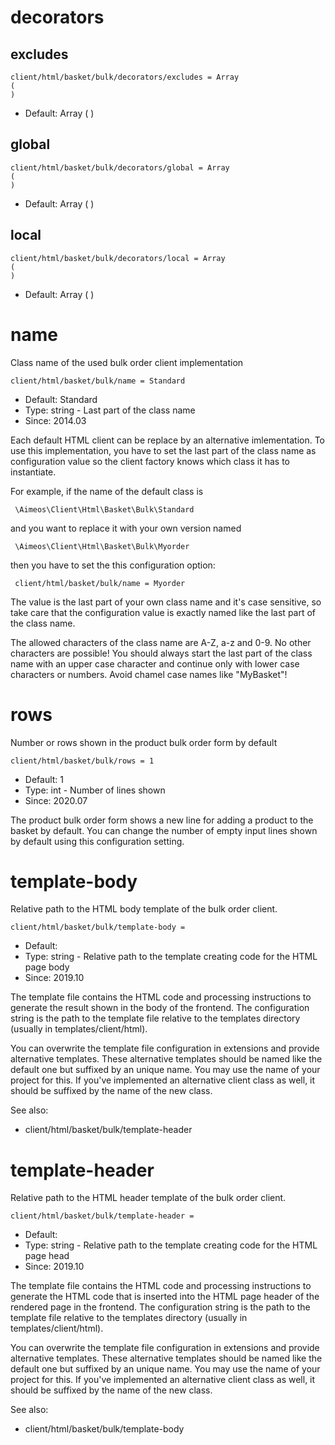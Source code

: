 
# decorators
## excludes

```
client/html/basket/bulk/decorators/excludes = Array
(
)
```

* Default: Array
(
)



## global

```
client/html/basket/bulk/decorators/global = Array
(
)
```

* Default: Array
(
)



## local

```
client/html/basket/bulk/decorators/local = Array
(
)
```

* Default: Array
(
)



# name

Class name of the used bulk order client implementation

```
client/html/basket/bulk/name = Standard
```

* Default: Standard
* Type: string - Last part of the class name
* Since: 2014.03

Each default HTML client can be replace by an alternative imlementation.
To use this implementation, you have to set the last part of the class
name as configuration value so the client factory knows which class it
has to instantiate.

For example, if the name of the default class is

```
 \Aimeos\Client\Html\Basket\Bulk\Standard
```

and you want to replace it with your own version named

```
 \Aimeos\Client\Html\Basket\Bulk\Myorder
```

then you have to set the this configuration option:

```
 client/html/basket/bulk/name = Myorder
```

The value is the last part of your own class name and it's case sensitive,
so take care that the configuration value is exactly named like the last
part of the class name.

The allowed characters of the class name are A-Z, a-z and 0-9. No other
characters are possible! You should always start the last part of the class
name with an upper case character and continue only with lower case characters
or numbers. Avoid chamel case names like "MyBasket"!


# rows

Number or rows shown in the product bulk order form by default

```
client/html/basket/bulk/rows = 1
```

* Default: 1
* Type: int - Number of lines shown
* Since: 2020.07

The product bulk order form shows a new line for adding a product to the basket
by default. You can change the number of empty input lines shown by default
using this configuration setting.


# template-body

Relative path to the HTML body template of the bulk order client.

```
client/html/basket/bulk/template-body =
```

* Default:
* Type: string - Relative path to the template creating code for the HTML page body
* Since: 2019.10

The template file contains the HTML code and processing instructions
to generate the result shown in the body of the frontend. The
configuration string is the path to the template file relative
to the templates directory (usually in templates/client/html).

You can overwrite the template file configuration in extensions and
provide alternative templates. These alternative templates should be
named like the default one but suffixed by
an unique name. You may use the name of your project for this. If
you've implemented an alternative client class as well, it
should be suffixed by the name of the new class.

See also:

* client/html/basket/bulk/template-header

# template-header

Relative path to the HTML header template of the bulk order client.

```
client/html/basket/bulk/template-header =
```

* Default:
* Type: string - Relative path to the template creating code for the HTML page head
* Since: 2019.10

The template file contains the HTML code and processing instructions
to generate the HTML code that is inserted into the HTML page header
of the rendered page in the frontend. The configuration string is the
path to the template file relative to the templates directory (usually
in templates/client/html).

You can overwrite the template file configuration in extensions and
provide alternative templates. These alternative templates should be
named like the default one but suffixed by
an unique name. You may use the name of your project for this. If
you've implemented an alternative client class as well, it
should be suffixed by the name of the new class.

See also:

* client/html/basket/bulk/template-body